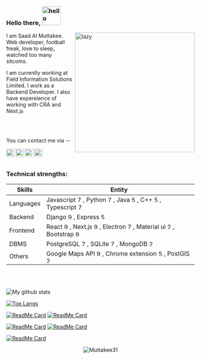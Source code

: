 ### Hello there,  <img src="https://i.imgur.com/4F9RGmX.gif" alt="hello" width="50">

<img align='right' alt="lazy" src="https://media1.giphy.com/media/a5MFvAwc6GPf2/giphy.gif" width="320">

I am Saad Al Muttakee. Web developer, football freak, love to sleep, watched too many sitcoms.

I am currently working at Field Information Solutions Limited. I work as a Backend Developer. I also have expereience of working with CRA and Next.js


<br />
<br />
 
You can contact me via --


<a href="mailto:muttakee9@gmail.com">
  <img align="left" alt="Gmail" target="_blank" width="22px" src="https://cdn.jsdelivr.net/npm/simple-icons@v3/icons/gmail.svg" />
</a>  
<a href="https://www.linkedin.com/in/saad-al-muttakee-5aa399158/">
  <img align="left" alt="LinkedIn" target="_blank" width="22px" src="https://cdn.jsdelivr.net/npm/simple-icons@v3/icons/linkedin.svg" />
</a>
<a href="https://www.facebook.com/muttakee9/">
  <img align="left" alt="Facebook" target="_blank" width="22px" src="https://cdn.jsdelivr.net/npm/simple-icons@v3/icons/facebook.svg" />
</a>

<a href="https://stackoverflow.com/users/8656822/eyepatch31">
  <img align="left" alt="Stack Overflow" target="_blank" width="22px" src="https://cdn.jsdelivr.net/npm/simple-icons@v3/icons/stackoverflow.svg" />
</a>

<br />
<br />

### Technical strengths:

|  Skills | Entity |
| ------------- | ------------- |
| Languages | Javascript <img alt="75" src="https://res.cloudinary.com/dk3ypuyiy/image/upload/v1604505584/circle-75_k0qjox.png" width="15">, Python <img  alt="75" title="75" src="https://res.cloudinary.com/dk3ypuyiy/image/upload/v1604505584/circle-75_k0qjox.png" width="15">, Java <img  alt="50" src="https://res.cloudinary.com/dk3ypuyiy/image/upload/v1604504686/circle-50.png" width="15">, C++ <img  alt="50" src="https://res.cloudinary.com/dk3ypuyiy/image/upload/v1604504686/circle-50.png" width="15">, Typescript <img alt="75" src="https://res.cloudinary.com/dk3ypuyiy/image/upload/v1604505584/circle-75_k0qjox.png" width="15"> |
| Backend | Django <img alt="90" src="https://res.cloudinary.com/dk3ypuyiy/image/upload/v1604505655/circle-90_ojz67q.png" width="15">, Express <img  alt="50" src="https://res.cloudinary.com/dk3ypuyiy/image/upload/v1604504686/circle-50.png" width="15"> |
| Frontend | React <img alt="90" src="https://res.cloudinary.com/dk3ypuyiy/image/upload/v1604505655/circle-90_ojz67q.png" width="15">, Next.js <img  alt="90" src="https://res.cloudinary.com/dk3ypuyiy/image/upload/v1604505655/circle-90_ojz67q.png" width="15">, Electron <img  alt="75" src="https://res.cloudinary.com/dk3ypuyiy/image/upload/v1604505584/circle-75_k0qjox.png" width="15">, Material ui <img  alt="25" src="https://res.cloudinary.com/dk3ypuyiy/image/upload/v1604504499/circle-25.png" width="15">, Bootstrap <img  alt="90" src="https://res.cloudinary.com/dk3ypuyiy/image/upload/v1604505655/circle-90_ojz67q.png" width="15"> |
| DBMS | PostgreSQL <img alt="75" src="https://res.cloudinary.com/dk3ypuyiy/image/upload/v1604505584/circle-75_k0qjox.png" width="15">, SQLite <img  alt="75" src="https://res.cloudinary.com/dk3ypuyiy/image/upload/v1604505584/circle-75_k0qjox.png" width="15">, MongoDB <img  alt="25" src="https://res.cloudinary.com/dk3ypuyiy/image/upload/v1604504499/circle-25.png" width="15"> |
| Others | Google Maps API <img alt="90" src="https://res.cloudinary.com/dk3ypuyiy/image/upload/v1604505655/circle-90_ojz67q.png" width="15">, Chrome extension <img  alt="50" src="https://res.cloudinary.com/dk3ypuyiy/image/upload/v1604504686/circle-50.png" width="15">, PostGIS <img  alt="25" src="https://res.cloudinary.com/dk3ypuyiy/image/upload/v1604504499/circle-25.png" width="15"> |

<br />
<br />

![My github stats](https://github-readme-stats.vercel.app/api?username=muttakee31&show_icons=true&theme=tokyonight&count_private=true)

[![Top Langs](https://github-readme-stats.vercel.app/api/top-langs/?username=muttakee31&langs_count=5&layout=compact&theme=tokyonight)](https://github.com/muttakee31/github-readme-stats)
<!--
[![willianrod's wakatime stats](https://github-readme-stats.vercel.app/api/wakatime?username=willianrod)](https://github.com/muttakee31/github-readme-stats)
-->

[![ReadMe Card](https://github-readme-stats.vercel.app/api/pin/?username=muttakee31&repo=MedicalTest&theme=react)](https://github.com/muttakee31/MedicalTest)     [![ReadMe Card](https://github-readme-stats.vercel.app/api/pin/?username=muttakee31&repo=check-the-holidays&theme=react)](https://github.com/muttakee31/check-the-holidays) 


[![ReadMe Card](https://github-readme-stats.vercel.app/api/pin/?username=musophobia&repo=MedMCQ&theme=react)](https://github.com/musophobia/MedMCQ)      [![ReadMe Card](https://github-readme-stats.vercel.app/api/pin/?username=musophobia&repo=gogabangla&theme=react)](https://github.com/musophobia/gogabangla)


[![ReadMe Card](https://github-readme-stats.vercel.app/api/pin/?username=muttakee31&repo=bangla-bakademy&theme=react)](https://github.com/Muttakee31/bangla-bakademy)


<p align="center"><img align='center' src="https://komarev.com/ghpvc/?username=Muttakee31" alt="Muttakee31" /> </p>

<!--
**Muttakee31/Muttakee31** is a ✨ _special_ ✨ repository because its `README.md` (this file) appears on your GitHub profile.

Here are some ideas to get you started:

- 🔭 I’m currently working on ...
- 🌱 I’m currently learning ...
- 👯 I’m looking to collaborate on ...
- 🤔 I’m looking for help with ...
- 💬 Ask me about ...
- 📫 How to reach me: ...
- 😄 Pronouns: ...
- ⚡ Fun fact: ...
-->
